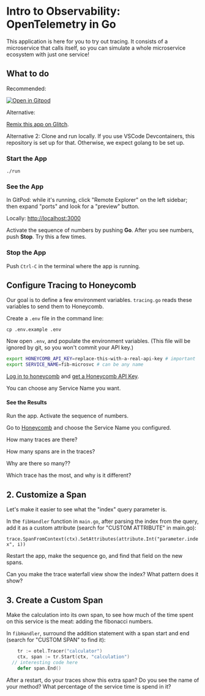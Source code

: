 # Intro to Observability: OpenTelemetry in Go

This application is here for you to try out tracing.
It consists of a microservice that calls itself, so you can simulate
a whole microservice ecosystem with just one service!

## What to do

Recommended:

[![Open in Gitpod](https://gitpod.io/button/open-in-gitpod.svg)](https://gitpod.io/#https://github.com/honeycombio/intro-to-o11y-go)

Alternative:

[Remix this app on Glitch](https://glitch.com/edit/#!/intro-to-o11y-go).

Alternative 2: Clone and run locally. If you use VSCode Devcontainers, this repository is set up for that. Otherwise, we expect golang to be set up.

### Start the App

`./run`

### See the App

In GitPod: while it's running, click "Remote Explorer" on the left sidebar; then expand "ports" and look for a "preview" button.

Locally: [http://localhost:3000](http://localhost:3000)

Activate the sequence of numbers by pushing **Go**. After you see numbers, push **Stop**. Try this a few times.

### Stop the App

Push `Ctrl-C` in the terminal where the app is running.

## Configure Tracing to Honeycomb

Our goal is to define a few environment variables. `tracing.go` reads these variables to send them to Honeycomb.

Create a `.env` file in the command line:

`cp .env.example .env`

Now open `.env`, and populate the environment variables. (This file will be ignored by git, so you won't commit your API key.)

```bash
export HONEYCOMB_API_KEY=replace-this-with-a-real-api-key # important
export SERVICE_NAME=fib-microsvc # can be any name
```

[Log in to honeycomb](ui.honeycomb.io) and [get a Honeycomb API Key](https://docs.honeycomb.io/getting-data-in/api-keys/#find-api-keys).

You can choose any Service Name you want.

#### See the Results

Run the app. Activate the sequence of numbers.

Go to [Honeycomb](https://ui.honeycomb.io) and choose the Service Name you configured.

How many traces are there?

How many spans are in the traces?

Why are there so many??

Which trace has the most, and why is it different?

## 2. Customize a Span

Let's make it easier to see what the "index" query parameter is.

In the `fibHandler` function in `main.go`, after parsing the index from the query, add it as a custom attribute (search for "CUSTOM ATTRIBUTE" in main.go):

`trace.SpanFromContext(ctx).SetAttributes(attribute.Int("parameter.index", i))`

Restart the app, make the sequence go, and find that field on the new spans.

Can you make the trace waterfall view show the index? What pattern does it show?

## 3. Create a Custom Span

Make the calculation into its own span, to see how much of the time spent on this service is the meat: adding the fibonacci numbers.

In `fibHandler`, surround the addition statement with a span start and end (search for "CUSTOM SPAN" to find it):

```go
	tr := otel.Tracer("calculator")
	ctx, span := tr.Start(ctx, "calculation")
  // interesting code here
	defer span.End()
```

After a restart, do your traces show this extra span?
Do you see the name of your method?
What percentage of the service time is spend in it?
